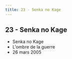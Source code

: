 ```yaml
---
title: 23 - Senka no Kage
---
```


23 - Senka no Kage
------------------

* Senka no Kage
* L'ombre de la guerre
* 26 mars 2005
